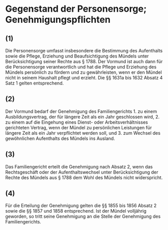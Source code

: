 # Gegenstand der Personensorge; Genehmigungspflichten



## (1)

 Die Personensorge umfasst insbesondere die Bestimmung des Aufenthalts sowie die Pflege, Erziehung und Beaufsichtigung des Mündels unter Berücksichtigung seiner Rechte aus § 1788. Der Vormund ist auch dann für die Personensorge verantwortlich und hat die Pflege und Erziehung des Mündels persönlich zu fördern und zu gewährleisten, wenn er den Mündel nicht in seinem Haushalt pflegt und erzieht. Die §§ 1631a bis 1632 Absatz 4 Satz 1 gelten entsprechend.

## (2)

 Der Vormund bedarf der Genehmigung des Familiengerichts  1.
 zu einem Ausbildungsvertrag, der für längere Zeit als ein Jahr geschlossen wird,
 2.
 zu einem auf die Eingehung eines Dienst- oder Arbeitsverhältnisses gerichteten Vertrag, wenn der Mündel zu persönlichen Leistungen für längere Zeit als ein Jahr verpflichtet werden soll, und
 3.
 zum Wechsel des gewöhnlichen Aufenthalts des Mündels ins Ausland.


## (3)

 Das Familiengericht erteilt die Genehmigung nach Absatz 2, wenn das Rechtsgeschäft oder der Aufenthaltswechsel unter Berücksichtigung der Rechte des Mündels aus § 1788 dem Wohl des Mündels nicht widerspricht.

## (4)

 Für die Erteilung der Genehmigung gelten die §§ 1855 bis 1856 Absatz 2 sowie die §§ 1857 und 1858 entsprechend. Ist der Mündel volljährig geworden, so tritt seine Genehmigung an die Stelle der Genehmigung des Familiengerichts. 

